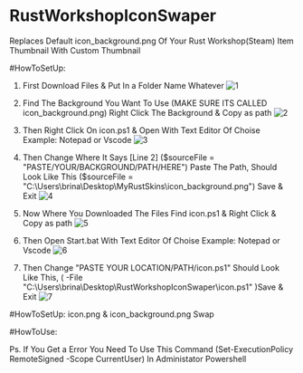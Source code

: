 # RustWorkshopIconSwaper

Replaces Default icon_background.png Of Your Rust Workshop(Steam) Item Thumbnail With Custom Thumbnail

#HowToSetUp:

1. First Download Files & Put In a Folder Name Whatever 
![1](https://github.com/user-attachments/assets/4161e3c7-5033-4044-bb98-66437fa2c980)

2. Find The Background You Want To Use (MAKE SURE ITS CALLED icon_background.png) Right Click The Background & Copy as path
![2](https://github.com/user-attachments/assets/b37669b0-88d7-45f0-ac7e-14fb8cabff8d)

3. Then Right Click On icon.ps1 & Open With Text Editor Of Choise Example: Notepad or Vscode
![3](https://github.com/user-attachments/assets/fd4eea39-e805-4af6-a58b-fbbc63d60fe4)

4. Then Change Where It Says [Line 2] ($sourceFile = "PASTE/YOUR/BACKGROUND/PATH/HERE") Paste The Path, Should Look Like This ($sourceFile = "C:\Users\brina\Desktop\MyRustSkins\icon_background.png") Save & Exit
![4](https://github.com/user-attachments/assets/b7e96d57-d084-477f-8763-7b96ff754980)

5. Now Where You Downloaded The Files Find icon.ps1 & Right Click & Copy as path
![5](https://github.com/user-attachments/assets/d70b0d67-e795-4b28-95a8-f7a5bc6f7593)

6. Then Open Start.bat With Text Editor Of Choise Example: Notepad or Vscode
![6](https://github.com/user-attachments/assets/28b6311c-e6f4-45fb-9d40-4f32bb93fc87)

7. Then Change "PASTE YOUR LOCATION/PATH/icon.ps1" Should Look Like This, ( -File "C:\Users\brina\Desktop\RustWorkshopIconSwaper\icon.ps1" )Save & Exit
![7](https://github.com/user-attachments/assets/c928af18-0ecb-4901-a52a-821183df166d)



#HowToSetUp: icon.png & icon_background.png Swap




#HowToUse:


Ps. If You Get a Error You Need To Use This Command (Set-ExecutionPolicy RemoteSigned -Scope CurrentUser) In Administator Powershell
